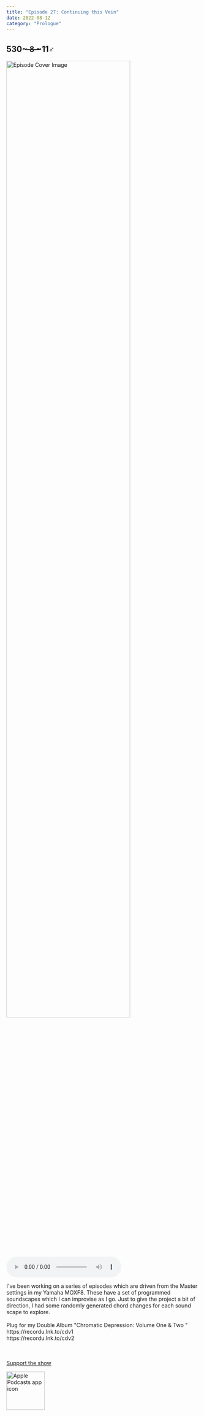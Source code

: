 ```yaml
---
title: "Episode 27: Continuing this Vein"
date: 2022-08-12
category: "Prologue"
---
```

## 530~ ̶8̶ ̶~11♂
<img src="https://artwork.captivate.fm/3b9d1784-4abf-4285-967f-e7115c6ff1e4/60854458c4d1acdf4e1c2f79c4137142d85d78e379bdafbd69bd34c85f5819ad.jpg" alt="Episode Cover Image" width=80%/>
<audio controls>
  <source src="https://podcasts.captivate.fm/media/b0397cb0-ee5a-49a2-a12d-c39f4f22b459/11129227-episode-27-continuing-this-vein.mp3" type="audio/mpeg">
  Your browser does not support the audio element.
</audio>

<p>I&apos;ve been working on a series of episodes which are driven from the Master settings in my Yamaha MOXF8. These have a set of programmed soundscapes which I can improvise as I go. Just to give the project a bit of direction, I had some randomly generated chord changes for each sound scape to explore. <br/><br/>Plug for my Double Album &quot;Chromatic Depression: Volume One &amp; Two &quot;<br/>https://recordu.lnk.to/cdv1<br/>https://recordu.lnk.to/cdv2<br/><br/> </p><a rel="payment" href="https://www.paypal.com/donate/?hosted_button_id=WX3GRUK5BHJLS">Support the show</a>

<a href="https://podcasts.apple.com/us/podcast/living-room-music/id1608791560?tscg=30200&itsct=podcast_box_appicon&ls=1&mttnsubad=1608791560" style="display: inline-block;"><img src="https://toolbox.marketingtools.apple.com/api/v2/badges/app-icon-podcasts/standard/en-us" alt="Apple Podcasts app icon" style="width: 100px; height: 100px; vertical-align: middle; object-fit: contain;" /></a>
    